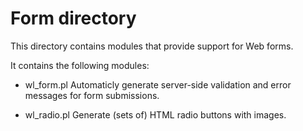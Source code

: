 Form directory
==============

This directory contains modules that provide support for Web forms.

It contains the following modules:
  
  * wl_form.pl
  Automaticly generate server-side validation and error messages
  for form submissions.
  
  * wl_radio.pl
  Generate (sets of) HTML radio buttons with images.

